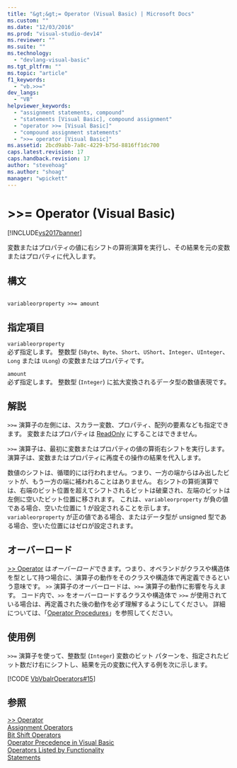 ```yaml
---
title: "&gt;&gt;= Operator (Visual Basic) | Microsoft Docs"
ms.custom: ""
ms.date: "12/03/2016"
ms.prod: "visual-studio-dev14"
ms.reviewer: ""
ms.suite: ""
ms.technology: 
  - "devlang-visual-basic"
ms.tgt_pltfrm: ""
ms.topic: "article"
f1_keywords: 
  - "vb.>>="
dev_langs: 
  - "VB"
helpviewer_keywords: 
  - "assignment statements, compound"
  - "statements [Visual Basic], compound assignment"
  - "operator >>= [Visual Basic]"
  - "compound assignment statements"
  - ">>= operator [Visual Basic]"
ms.assetid: 2bcd9abb-7a8c-4229-b75d-8816ff1dc700
caps.latest.revision: 17
caps.handback.revision: 17
author: "stevehoag"
ms.author: "shoag"
manager: "wpickett"
---
```

# &gt;&gt;= Operator (Visual Basic)
[!INCLUDE[vs2017banner](../../../csharp/includes/vs2017banner.md)]

変数またはプロパティの値に右シフトの算術演算を実行し、その結果を元の変数またはプロパティに代入します。  
  
## 構文  
  
```  
  
variableorproperty >>= amount  
```  
  
## 指定項目  
 `variableorproperty`  
 必ず指定します。  整数型 \(`SByte`、`Byte`、`Short`、`UShort`、`Integer`、`UInteger`、`Long` または `ULong`\) の変数またはプロパティです。  
  
 `amount`  
 必ず指定します。  整数型 \(`Integer`\) に拡大変換されるデータ型の数値表現です。  
  
## 解説  
 `>>=` 演算子の左側には、スカラー変数、プロパティ、配列の要素なども指定できます。  変数またはプロパティは [ReadOnly](../../../visual-basic/language-reference/modifiers/readonly.md) にすることはできません。  
  
 `>>=` 演算子は、最初に変数またはプロパティの値の算術右シフトを実行します。  演算子は、変数またはプロパティに再度その操作の結果を代入します。  
  
 数値のシフトは、循環的には行われません。つまり、一方の端からはみ出したビットが、もう一方の端に補われることはありません。  右シフトの算術演算では、右端のビット位置を超えてシフトされるビットは破棄され、左端のビットは左側に空いたビット位置に移されます。  これは、`variableorproperty` が負の値である場合、空いた位置に 1 が設定されることを示します。  `variableorproperty` が正の値である場合、またはデータ型が unsigned 型である場合、空いた位置にはゼロが設定されます。  
  
## オーバーロード  
 [\>\> Operator](../Topic/%3E%3E%20Operator%20\(Visual%20Basic\).md) は*オーバーロード*できます。つまり、オペランドがクラスや構造体を型として持つ場合に、演算子の動作をそのクラスや構造体で再定義できるという意味です。  `>>` 演算子のオーバーロードは、`>>=` 演算子の動作に影響を与えます。  コード内で、`>>` をオーバーロードするクラスや構造体で `>>=` が使用されている場合は、再定義された後の動作を必ず理解するようにしてください。  詳細については、「[Operator Procedures](../../../visual-basic/programming-guide/language-features/procedures/operator-procedures.md)」を参照してください。  
  
## 使用例  
 `>>=` 演算子を使って、整数型 \(`Integer`\) 変数のビット パターンを、指定されたビット数だけ右にシフトし、結果を元の変数に代入する例を次に示します。  
  
 [!CODE [VbVbalrOperators#15](../CodeSnippet/VS_Snippets_VBCSharp/VbVbalrOperators#15)]  
  
## 参照  
 [\>\> Operator](../Topic/%3E%3E%20Operator%20\(Visual%20Basic\).md)   
 [Assignment Operators](../../../visual-basic/language-reference/operators/assignment-operators.md)   
 [Bit Shift Operators](../../../visual-basic/language-reference/operators/bit-shift-operators.md)   
 [Operator Precedence in Visual Basic](../../../visual-basic/language-reference/operators/operator-precedence.md)   
 [Operators Listed by Functionality](../../../visual-basic/language-reference/operators/operators-listed-by-functionality.md)   
 [Statements](../../../visual-basic/programming-guide/language-features/statements.md)